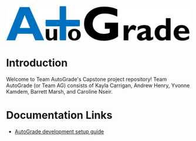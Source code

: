 <p align="right"><img src=logo/logo.png></p>

# Introduction

Welcome to Team AutoGrade's Capstone project repository!
Team AutoGrade (or Team AG) consists of Kayla Carrigan,
Andrew Henry, Yvonne Kamdem, Barrett Marsh, and Caroline Nseir.

# Documentation Links

- [AutoGrade development setup guide](docs/development-setup.md)
